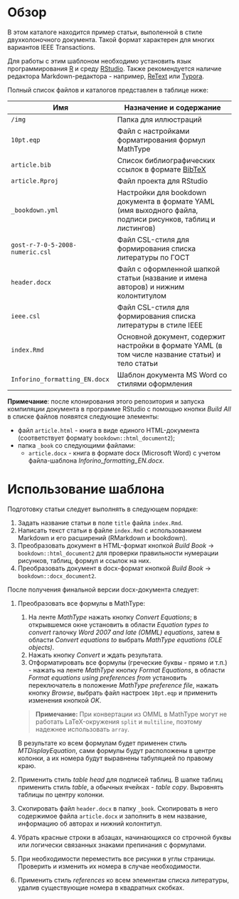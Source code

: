 # Обзор

В этом каталоге находится пример статьи, выполенной в стиле двухколоночного документа.
Такой формат характерен для многих вариантов IEEE Transactions.

Для работы с этим шаблоном необходимо установить язык программирования [R](https://cran.r-project.org/bin/windows) и среду [RStudio](https://www.rstudio.com/products/rstudio/download/preview/).
Также рекомендуется наличие редактора Markdown-редактора - например, [ReText](https://github.com/retext-project/retext) или [Typora](https://typora.io).

Полный список файлов и каталогов представлен в таблице ниже:

| Имя  | Назначение и содержание |
| --------- | ----------------------- |
| `/img` | Папка для иллюстраций |
| `10pt.eqp` | Файл с настройками форматирования формул MathType |
| `article.bib` | Список библиографических ссылок в формате [BibTeX](https://ru.wikipedia.org/wiki/BibTeX) |
| `article.Rproj` | Файл проекта для RStudio |
| `_bookdown.yml` | Настройки для bookdown документа в формате YAML (имя выходного файла, подписи рисунков, таблиц и листингов) |
| `gost-r-7-0-5-2008-numeric.csl` | Файл CSL-стиля для  формирования списка литературы по ГОСТ |
| `header.docx` | Файл с оформленной шапкой статьи (название и имена авторов) и нижним колонтитулом |
| `ieee.csl` | Файл CSL-стиля для формирования списка литературы в стиле IEEE |
| `index.Rmd` | Основной документ, содержит настройки в формате YAML (в том числе название статьи) и тело статьи |
| `Inforino_formatting_EN.docx` | Шаблон документа MS Word со стилями оформления |

**Примечание**: после клонирования этого репозитория и запуска компиляции документа в программе RStudio с помощью кнопки *Build All* в списке файлов появятся следующие элементы:

* файл `article.html` - книга в виде единого HTML-документа (соответствует формату  `bookdown::html_document2`);
* папка `_book` со следующими файлами:
  * `article.docx` - книга в формате docx (Microsoft Word) с учетом файла-шаблона *Inforino_formatting_EN.docx*.

# Использование шаблона

Подготовку статьи следует выполнять в следующем порядке:

1. Задать название статьи в поле `title` файла `index.Rmd`.
2. Написать текст статьи в файле `index.Rmd` с использованием Markdown и его расширений (RMarkdown и bookdown).
3. Преобразовать документ в HTML-формат кнопкой *Build Book* → `bookdown::html_document2` для проверки правильности нумерации рисунков, таблиц, формул и ссылок на них.
4. Преобразовать документ в docx-формат  кнопкой *Build Book* → `bookdown::docx_document2`.

После получения финальной версии docx-документа следует:

1. Преобразовать все формулы в MathType: 

	1. На ленте *MathType* нажать кнопку *Convert Equations*;
  в открывшемся окне установить в области *Equation types to convert* галочку *Word 2007 and late (OMML) equations*, затем в области *Convert equations to* выбрать *MathType equations (OLE objects)*.  
	1. Нажать кнопку *Convert* и ждать результата.
	1. Отформатировать все формулы (греческие буквы - прямо и т.п.) - нажать на ленте *MathType* кнопку *Format Equations*, в области *Format equations using preferences from* установить переключатель в положение *MathType preference file*, нажать кнопку *Browse*, выбрать файл настроек `10pt.eqp` и применить изменения кнопкой *OK*.

	> **Примечание:** При конвертации из OMML в MathType могут не работать LaTeX-окружения `split` и `multiline`, поэтому надежнее использовать `array`.
	
    В результате ко всем формулам будет применен стиль *MTDisplayEquation*, сами формулы будут расположены в центре колонки, а их номера будут выравнены табуляцией по правому краю.

2. Применить стиль *table head* для подписей таблиц. В шапке таблиц применить стиль *table*, а обычных ячейках - *table copy*. Выровнять таблицы по центру колонки.
3. Скопировать файл `header.docx` в папку `_book`. Скопировать в него содержимое файла `article.docx` и заполнить в нем название, информацию об авторах и нижний колонтитул.
4. Убрать красные строки в абзацах, начинающихся со строчной буквы или логически связанных знаками препинания с формулами.
5. При необходимости переместить все рисунки в углы страницы. Проверить и изменить их номера в случае необходимости.
6. Применить стиль *references* ко всем элементам списка литературы, удалив существующие номера в квадратных скобках.
